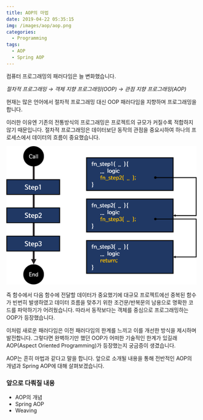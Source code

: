 ```yaml
---
title: AOP의 마법
date: 2019-04-22 05:35:15
img: /images/aop/aop.png
categories:
  - Programming
tags:
  - AOP
  - Spring AOP
---
```


컴퓨터 프로그래밍의 패러다임은 늘 변화했습니다.

_절차적 프로그래밍 → 객체 지향 프로그래밍(OOP) → 관점 지향 프로그래밍(AOP)_

현재는 많은 언어에서 절차적 프로그래밍 대신 OOP 패러다임을 지향하며 프로그래밍을 합니다.

이러한 이유엔 기존의 전통방식의 프로그래밍은 프로젝트의 규모가 커질수록 적합하지 않기 때문입니다. 절차적 프로그래밍은 데이터보단 동작의 관점을 중요시하여 하나의 프로세스에서 데이터의 흐름이 중요했습니다.

![proedural-flow](/images/aop/procedural-flow.png)

즉 함수에서 다음 함수에 전달할 데이터가 중요했기에 대규모 프로젝트에선 중복된 함수가 빈번히 발생하였고 데이터 흐름을 맞추기 위한 조건문/반복문의 남용으로 명확한 코드를 파악하기가 어려웠습니다. 따라서 동작보다는 객체를 중심으로 프로그래밍하는 OOP가 등장했습니다.

이처럼 새로운 패러다임은 이전 패러다임의 한계를 느끼고 이를 개선한 방식을 제시하며 발전합니다. 그렇다면 완벽하기만 했던 OOP가 어떠한 기술적인 한계가 있길래 AOP(Aspect Oriented Programming)가 등장했는지 궁금증이 생겼습니다.

AOP는 흔히 마법과 같다고 말을 합니다. 앞으로 소개될 내용을 통해 전반적인 AOP의 개념과 Spring AOP에 대해 살펴보겠습니다.

### 앞으로 다뤄질 내용

- AOP의 개념
- Spring AOP
- Weaving
